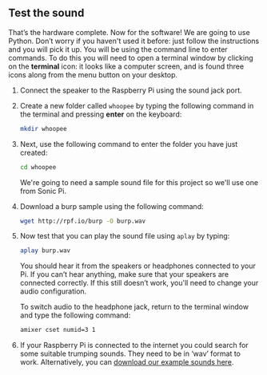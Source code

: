 ## Test the sound
That’s the hardware complete. Now for the software! We are going to use Python. Don’t worry if you haven't used it before: just follow the instructions and you will pick it up.
You will be using the command line to enter commands. To do this you will need to open a terminal window by clicking on the **terminal** icon: it looks like a computer screen, and is found three icons along from the menu button on your desktop.

1. Connect the speaker to the Raspberry Pi using the sound jack port.
1. Create a new folder called `whoopee` by typing the following command in the terminal and pressing **enter** on the keyboard:

   ``` bash
   mkdir whoopee
   ```

1. Next, use the following command to enter the folder you have just created:

   ``` bash
   cd whoopee
   ```

   We're going to need a sample sound file for this project so we'll use one from Sonic Pi.

1. Download a burp sample using the following command:

   ``` bash
   wget http://rpf.io/burp -O burp.wav
   ```

1. Now test that you can play the sound file using `aplay` by typing:

   ``` bash
   aplay burp.wav
   ```

   You should hear it from the speakers or headphones connected to your Pi. If you can’t hear anything, make sure that your speakers are connected correctly. If this still doesn’t work, you'll need to change your audio configuration.

   To switch audio to the headphone jack, return to the terminal window and type the following command:

   ``` bash
   amixer cset numid=3 1
   ```

1. If your Raspberry Pi is connected to the internet you could search for some suitable trumping sounds. They need to be in ‘wav’ format to work. Alternatively, you can [download our example sounds here](http://rpf.io/farts).
